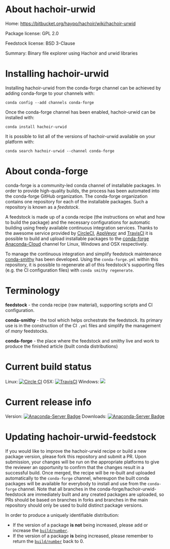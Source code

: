 About hachoir-urwid
===================

Home: https://bitbucket.org/haypo/hachoir/wiki/hachoir-urwid

Package license: GPL 2.0

Feedstock license: BSD 3-Clause

Summary: Binary file explorer using Hachoir and urwid libraries



Installing hachoir-urwid
========================

Installing hachoir-urwid from the conda-forge channel can be achieved by adding conda-forge to your channels with:

```
conda config --add channels conda-forge
```

Once the conda-forge channel has been enabled, hachoir-urwid can be installed with:

```
conda install hachoir-urwid
```

It is possible to list all of the versions of hachoir-urwid available on your platform with:

```
conda search hachoir-urwid --channel conda-forge
```


About conda-forge
=================

conda-forge is a community-led conda channel of installable packages.
In order to provide high-quality builds, the process has been automated into the
conda-forge GitHub organization. The conda-forge organization contains one repository
for each of the installable packages. Such a repository is known as a *feedstock*.

A feedstock is made up of a conda recipe (the instructions on what and how to build
the package) and the necessary configurations for automatic building using freely
available continuous integration services. Thanks to the awesome service provided by
[CircleCI](https://circleci.com/), [AppVeyor](http://www.appveyor.com/)
and [TravisCI](https://travis-ci.org/) it is possible to build and upload installable
packages to the [conda-forge](https://anaconda.org/conda-forge)
[Anaconda-Cloud](http://docs.anaconda.org/) channel for Linux, Windows and OSX respectively.

To manage the continuous integration and simplify feedstock maintenance
[conda-smithy](http://github.com/conda-forge/conda-smithy) has been developed.
Using the ``conda-forge.yml`` within this repository, it is possible to regenerate all of
this feedstock's supporting files (e.g. the CI configuration files) with ``conda smithy regenerate``.


Terminology
===========

**feedstock** - the conda recipe (raw material), supporting scripts and CI configuration.

**conda-smithy** - the tool which helps orchestrate the feedstock.
                   Its primary use is in the construction of the CI ``.yml`` files
                   and simplify the management of *many* feedstocks.

**conda-forge** - the place where the feedstock and smithy live and work to
                  produce the finished article (built conda distributions)

Current build status
====================

Linux: [![Circle CI](https://circleci.com/gh/conda-forge/hachoir-urwid-feedstock.svg?style=shield)](https://circleci.com/gh/conda-forge/hachoir-urwid-feedstock)
OSX: [![TravisCI](https://travis-ci.org/conda-forge/hachoir-urwid-feedstock.svg?branch=master)](https://travis-ci.org/conda-forge/hachoir-urwid-feedstock)
Windows: ![](https://cdn.rawgit.com/conda-forge/conda-smithy/90845bba35bec53edac7a16638aa4d77217a3713/conda_smithy/static/disabled.svg)

Current release info
====================
Version: [![Anaconda-Server Badge](https://anaconda.org/conda-forge/hachoir-urwid/badges/version.svg)](https://anaconda.org/conda-forge/hachoir-urwid)
Downloads: [![Anaconda-Server Badge](https://anaconda.org/conda-forge/hachoir-urwid/badges/downloads.svg)](https://anaconda.org/conda-forge/hachoir-urwid)


Updating hachoir-urwid-feedstock
================================

If you would like to improve the hachoir-urwid recipe or build a new
package version, please fork this repository and submit a PR. Upon submission,
your changes will be run on the appropriate platforms to give the reviewer an
opportunity to confirm that the changes result in a successful build. Once
merged, the recipe will be re-built and uploaded automatically to the
`conda-forge` channel, whereupon the built conda packages will be available for
everybody to install and use from the `conda-forge` channel.
Note that all branches in the conda-forge/hachoir-urwid-feedstock are
immediately built and any created packages are uploaded, so PRs should be based
on branches in forks and branches in the main repository should only be used to
build distinct package versions.

In order to produce a uniquely identifiable distribution:
 * If the version of a package **is not** being increased, please add or increase
   the [``build/number``](http://conda.pydata.org/docs/building/meta-yaml.html#build-number-and-string).
 * If the version of a package **is** being increased, please remember to return
   the [``build/number``](http://conda.pydata.org/docs/building/meta-yaml.html#build-number-and-string)
   back to 0.
